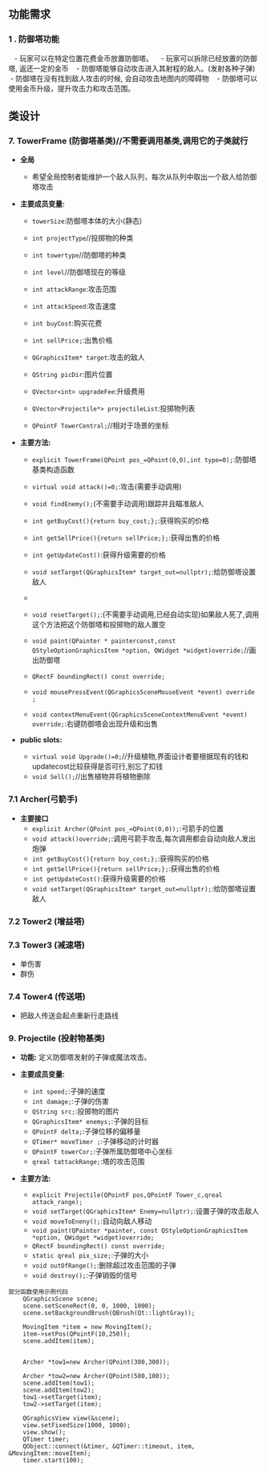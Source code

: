 ## 功能需求

### 1 . **防御塔功能**

   - 玩家可以在特定位置花费金币放置防御塔。
   - 玩家可以拆除已经放置的防御塔, 返还一定的金币
   - 防御塔能够自动攻击进入其射程的敌人。(发射各种子弹)
   - 防御塔在没有找到敌人攻击的时候, 会自动攻击地图内的障碍物
   - 防御塔可以使用金币升级，提升攻击力和攻击范围。

## 类设计

### 7. **TowerFrame (防御塔基类)**//不需要调用基类,调用它的子类就行

- **全局**
    - 希望全局控制者能维护一个敌人队列，每次从队列中取出一个敌人给防御塔攻击
- **主要成员变量:**
    - `towerSize`:防御塔本体的大小(静态)
    - `int projectType`//投掷物的种类
    - `int towertype`//防御塔的种类
    - `int level`//防御塔现在的等级

    - `int attackRange`:攻击范围
    - `int attackSpeed`:攻击速度
    - `int buyCost`:购买花费
    - `int sellPrice;`:出售价格
    - `QGraphicsItem* target`:攻击的敌人

    - `QString picDir`:图片位置
    - `QVector<int> upgradeFee`:升级费用
    - `QVector<Projectile*> projectileList`:投掷物列表
    - `QPointF TowerCentral;`//相对于场景的坐标

- **主要方法:**
    - `explicit TowerFrame(QPoint pos_=QPoint(0,0),int type=0);`:防御塔基类构造函数
    - `virtual void attack()=0;`:攻击(需要手动调用)
    - `void findEnemy();`(不需要手动调用)跟踪并且瞄准敌人

    - `int getBuyCost(){return buy_cost;};`:获得购买的价格
    - `int getSellPrice(){return sellPrice;};`:获得出售的价格
    - `int getUpdateCost()`:获得升级需要的价格
    - `void setTarget(QGraphicsItem* target_out=nullptr);`:给防御塔设置敌人
    - 
    - `void resetTarget();`:(不需要手动调用,已经自动实现)如果敌人死了,调用这个方法把这个防御塔和投掷物的敌人置空
    - `void paint(QPainter * painterconst,const QStyleOptionGraphicsItem *option, QWidget *widget)override;`//画出防御塔
    - `QRectF boundingRect() const override;`
    - `void mousePressEvent(QGraphicsSceneMouseEvent *event) override ;`
    - `void contextMenuEvent(QGraphicsSceneContextMenuEvent *event) override;`:右键防御塔会出现升级和出售



- **public slots:**
    - `virtual void Upgrade()=0;`//升级植物,界面设计者要根据现有的钱和updatecost比较获得是否可行,别忘了扣钱
    - `void Sell();`//出售植物并将植物删除

### 7.1 **Archer(弓箭手)** 
  - **主要接口**
    - `explicit Archer(QPoint pos_=QPoint(0,0));`:弓箭手的位置
    - `void attack()override;`:调用弓箭手攻击,每次调用都会自动向敌人发出炮弹
    - `int getBuyCost(){return buy_cost;};`:获得购买的价格
    - `int getSellPrice(){return sellPrice;};`:获得出售的价格
    - `int getUpdateCost()`:获得升级需要的价格
    - `void setTarget(QGraphicsItem* target_out=nullptr);`:给防御塔设置敌人

### 7.2 **Tower2 (增益塔)**


### 7.3 **Tower3 (减速塔)**
  - 单伤害
  - 群伤 


### 7.4 **Tower4 (传送塔)**
  - 把敌人传送会起点重新行走路线



### 9. **Projectile (投射物基类)**

- **功能:** 定义防御塔发射的子弹或魔法攻击。
- **主要成员变量:**
    - `int speed;`:子弹的速度
    - `int damage;`:子弹的伤害
    - `QString src;`:投掷物的图片
    - `QGraphicsItem* enemys;`:子弹的目标
    - `QPointF delta;`:子弹位移的偏移量
    - `QTimer* moveTimer ;`:子弹移动的计时器
    - `QPointF towerCor;`:子弹所属防御塔中心坐标
    - `qreal tattackRange;`:塔的攻击范围



- **主要方法:**
    - `explicit Projectile(QPointF pos,QPointF Tower_c,qreal attack_range);`
    - `void setTarget(QGraphicsItem* Enemy=nullptr);`:设置子弹的攻击敌人
    - `void moveToEneny();`:自动向敌人移动
    - `void paint(QPainter *painter, const QStyleOptionGraphicsItem *option, QWidget *widget)override;`
    - `QRectF boundingRect() const override;`
    - `static qreal pix_size;`:子弹的大小
    - `void outOfRange();`:删除超过攻击范围的子弹
    - `void destroy();`:子弹销毁的信号


```
部分函数使用示例代码
    QGraphicsScene scene;
    scene.setSceneRect(0, 0, 1000, 1000);
    scene.setBackgroundBrush(QBrush(Qt::lightGray));

    MovingItem *item = new MovingItem();
    item->setPos(QPointF(10,250));
    scene.addItem(item);


    Archer *tow1=new Archer(QPoint(300,300));

    Archer *tow2=new Archer(QPoint(500,100));
    scene.addItem(tow1);
    scene.addItem(tow2);
    tow1->setTarget(item);
    tow2->setTarget(item);

    QGraphicsView view(&scene);
    view.setFixedSize(1000, 1000);
    view.show();
    QTimer timer;
    QObject::connect(&timer, &QTimer::timeout, item, &MovingItem::moveItem);
    timer.start(100);